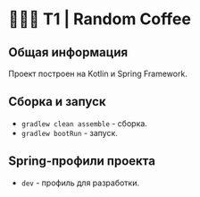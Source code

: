 # 🔵🔵🔵 T1 | Random Coffee

## Общая информация

Проект построен на Kotlin и Spring Framework.


## Сборка и запуск

- ``gradlew clean assemble`` - сборка.
- ``gradlew bootRun`` - запуск.

## Spring-профили проекта

- ``dev`` - профиль для разработки.
